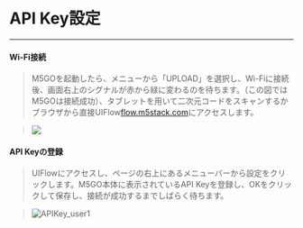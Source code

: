 # API Key設定
______________________

#### Wi-Fi接続

>M5GOを起動したら、メニューから「UPLOAD」を選択し、Wi-Fiに接続後、画面右上のシグナルが赤から緑に変わるのを待ちます。（この図ではM5GOは接続成功）、タブレットを用いて二次元コードをスキャンするかブラウザから直接UIFlow[flow.m5stack.com](http://flow.m5stack.com/)にアクセスします。

><img src="/image/base/APIkey_user.png"/>

#### API Keyの登録

>UIFlowにアクセスし、ページの右上にあるメニューバーから設定をクリックします。M5GO本体に表示されているAPI Keyを登録し、OKをクリックして保存し、接続が成功するまでしばらく待ちます。

>![APIKey_user1](/image/base/APIKey_user1.gif)
